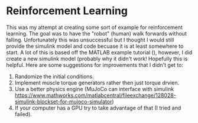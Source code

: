 # Reinforcement Learning

This was my attempt at creating some sort of example for reinforcement learning. The goal was to have the "robot" (human) walk forwards without falling. Unfortunately this was unsuccessful but I thought I would still provide
the simulink model and code becuase it is at least somewhere to start. A lot of this is based off the MATLAB example tutorial (), however, I did create a new simulink model (probably why it didn't work! Hopefully this is 
helpful. Here are some suggestions for improvements that I didn't get to:

1. Randomize the initial conditions.
2. Implement muscle torque generators rather then just torque drvien.
3. Use a better physics engine (MuJoCo can interface with simulink https://www.mathworks.com/matlabcentral/fileexchange/128028-simulink-blockset-for-mujoco-simulator)
4. If your computer has a GPU try to take advantage of that (I tried and failed).
